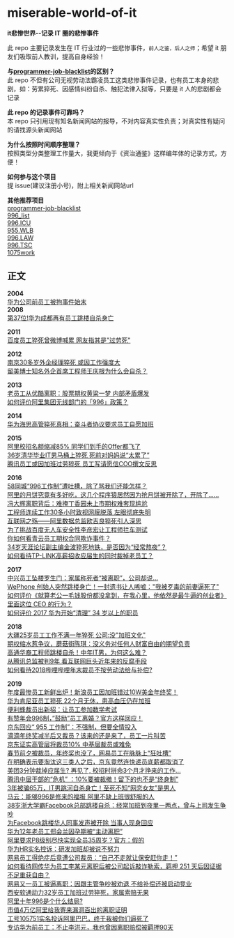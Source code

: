 # miserable-world-of-it
**it悲惨世界--记录 IT 圈的悲惨事件**

此 repo 主要记录发生在 IT 行业过的一些悲惨事件，`前人之鉴，后人之师`；希望 it 朋友们吸取前人教训，提高自身经验！

**与[programmer-job-blacklist](https://github.com/shengxinjing/programmer-job-blacklist)的区别？**  
此 repo 不但有公司无视劳动法霸凌员工这类悲惨事件记录，也有员工本身的悲剧，如：劳累猝死、因感情纠纷自杀、触犯法律入狱等，只要是 it 人的悲剧都会记录

**此 repo 的记录事件可靠吗？**  
本 repo 只引用现有知名新闻网站的报导，不对内容真实性负责；对真实性有疑问的请找源头新闻网站

**为什么按照时间顺序整理？**  
按照类型分类整理工作量大，我更倾向于《资治通鉴》这样编年体的记录方式，方便！

**如何参与这个项目**  
提 issue(建议注册小号)，附上相关新闻网站url

**其他推荐项目**  
[programmer-job-blacklist](https://github.com/shengxinjing/programmer-job-blacklist)  
[996_list](https://github.com/fengT-T/996_list)  
[996.ICU](https://github.com/996icu/996.ICU)  
[955.WLB ](https://github.com/formulahendry/955.WLB)  
[996.LAW ](https://github.com/Y1ran/996.Law)  
[996.TSC ](https://github.com/lxlxw/996.TSC)  
[1075work](https://github.com/bj4096/1075work)  

## 正文
**2004**  
[华为公司前员工被拘事件始末](http://it.sohu.com/20041117/n223028019.shtml)  
**2008**  
[第37位!华为成都再有员工跳楼自杀身亡](http://www.xker.com/page/e2008/0226/50010.html)  

**2011**  
[百度员工猝死曾微博喊累 网友指其是"过劳死"](http://www.china.com.cn/economic/txt/2011-11/18/content_23950736.htm)

**2012**  
[南京30多岁外企经理猝死 或因工作强度大](http://js.people.com.cn/html/2012/05/09/106849.html)  
[留美博士知名外企首席工程师王庆根为什么会自杀？](http://health.zjol.com.cn/05zjhealth/system/2012/04/28/018452618.shtml?bsh_bid=91688775)

**2013**  
[老员工从优酷离职：股票期权黄粱一梦 内部矛盾爆发](http://tech.ifeng.com/internet/detail_2013_12/25/32459665_0.shtml)  
[如何评价阿里集团无线部门的「996」政策？](https://www.zhihu.com/question/22087717#answer-3304522)  

**2014**  
[华为海思高管猝死真相：奋斗者协议要求员工自愿加班](https://www.qianzhan.com/indynews/detail/242/140728-28c4c494.html)

**2015**  
[阿里校招名额缩减85% 同学们到手的Offer都飞了](http://tech.sina.com.cn/i/2015-09-06/doc-ifxhqhun8417887.shtml)  
[36岁清华毕业IT男马桶上猝死 死前对妈妈说“太累了”](http://news.ifeng.com/a/20150407/43494519_0.shtml)  
[腾讯员工或因加班过劳猝死 员工写请愿信COO撰文反思](http://tech.ifeng.com/a/20151218/41525682_0.shtml)

**2016**  
[58同城“996工作制”遭吐槽，除了骂我们还能怎样？](http://roll.sohu.com/20160902/n467357242.shtml)  
[阿里的月饼究竟有多好吃，这几个程序猿居然因为抢月饼被开除了，开除了…… ](http://www.sohu.com/a/114288776_112864)  
[冯大辉离职背后：难掩丁香园未上市期权难套现尴尬 ](http://www.sohu.com/a/112366349_430392)  
[ 工程师连续工作30多小时致视网膜脱落 左眼彻底失明 ](https://v.qq.com/x/cover/7ia5f2lun3qdhc3/n00208soyzh.html)  
[ 互联网之殇——阿里数据总监欧吉良猝死引人深思 ](http://www.sohu.com/a/86969431_284545)  
[为了挑战百度无人车安全性李彦宏让工程师拦车测试 ](http://www.sohu.com/a/119456122_136655)  
[你如何看青云员工期权合同欺诈事件？](https://www.zhihu.com/question/47442360#answer-37922984)  
[ 34岁天涯论坛副主编金波猝死地铁，是否因为“经常熬夜”？ ](https://mp.weixin.qq.com/s?src=3&timestamp=1554032405&ver=1&signature=G03yHYTOGGeeqk0dUUzFdf5uTaRuzklY4c5kq6IaLVy56Zz-8gGrnujQ5SykwJUfAwYBVdss-gcXhl91P6FORwPxITyQ08546nBXhxliMHbWAHceYy7iqZNPhn3iJJfPhCZoGJlA9Aj0UyNzdFgsBSQLf0giDdj44NrD0q2UVQM=)  
[如何看待TP-LINK高薪招收应届生的同时裁掉老员工？](https://www.zhihu.com/question/52293685)


**2017**  
[中兴员工坠楼罗生门：家属称死者“被离职”，公司却说…](http://news.sina.com.cn/o/2017-12-16/doc-ifyptfcn1224511.shtml)  
[WePhone 创始人突然跳楼身亡！一封遗书让人唏嘘："我被歹毒的前妻逼死了" ](http://www.sohu.com/a/191094038_349247)  
[如何评价《就算老公一毛钱股份都没拿到，在我心里，他依然是最牛逼的创业者》里面这位 CEO 的行为？](https://www.zhihu.com/question/56175498)  
[如何评价 2017 华为开始“清理” 34 岁以上的职员 ](http://www.sohu.com/a/126458328_577887)

**2018**  
[大疆25岁员工工作不满一年猝死 公司:没"加班文化"](http://news.163.com/18/1212/08/E2QIAV09000187VE.html)  
[期权缩水惹争议，蘑菇街陈琪：没义务对任何人财富自由的期望负责 ](http://www.sohu.com/a/284190466_121417)  
[高通华裔工程师跳楼自杀！中年IT男，为何这么难？](http://www.sohu.com/a/238709532_487482)  
[从腾讯总监被判9年 看互联网巨头近年来的反腐手段 ](http://www.sohu.com/a/102010031_386270)  
[如何看待2018哔哩哔哩年末裁员不按劳动法给与补偿?](https://www.zhihu.com/question/317459683)  

**2019**  
[年度最惨员工新鲜出炉！新浪员工因加班错过10W美金年终奖！ ](http://www.sohu.com/a/289715764_120080726)  
[华为肯尼亚员工猝死 22个月无休，患高血压仍在加班 ](http://www.sohu.com/a/285269820_466836)  
[便利蜂裁员出新招：让员工参加数学考试](http://www.linkshop.com.cn/web/archives/2019/418488.shtml)  
[有赞年会996制，”鼓励”员工离婚？官方这样回应！](http://www.sohu.com/a/292002668_100086737)  
[京东回应“ 955 工作制”：不强制，但要全情投入](http://www.sohu.com/a/300803648_100191055)  
[滴滴年终奖减半后又裁员？该来的还是来了，员工一片叫苦 ](http://www.sohu.com/a/287260506_100127084)  
[京东证实高管层将裁员10% 中基层裁员或难免 ](http://www.sohu.com/a/295722506_115565?sec=wd)  
[春节前夕被裁员，年终奖也没了，网易员工在脉脉上“狂吐槽” ](http://www.sohu.com/a/293153248_624619)  
[在明确表示要淘汰这三类人之后，京东竟然连快递员底薪都取消了](http://dy.163.com/v2/article/detail/EC8PVKT00524V8SH.html)  
[美团3分钟裁掉应届生? 再见了, 校招时拼命3个月才挣来的工作... ](http://www.sohu.com/a/284610188_100011431)  
[腾讯中层干部的“危机” ：10%要被裁撤！留下的也不是“终身制”](http://finance.sina.com.cn/roll/2019-03-19/doc-ihsxncvh3811147.shtml)  
[3年被骗65万，IT男跳河自杀身亡！至死不知“网恋女友”是男人](https://mp.weixin.qq.com/s?src=11&timestamp=1554007299&ver=1517&signature=A0l2pb-9m1-rsAMwL-uqRUw-Mq222*Nz588qw1P1TtpOafPiNVcAyuwY-1tGfjQJswQ81KbTHJMqCD-AYlVjqsNgBL89HQHSpKajIe*tkxLXbpGLH49v4zqx23x4pfKB&new=1)  
[马云：能够996是修来的福报 阿里不缺上班很舒服的人](https://t.cj.sina.com.cn/articles/view/1914880192/7222c0c002000k33r)  
[38岁浙大学霸Facebook总部跳楼自杀：经常加班到夜里一两点，曾与上司发生争吵](http://www.nbd.com.cn/articles/2019-09-29/1375400.html)  
[为Facebook跳楼华人同事发声被开除 当事人现身回应](https://www.cnbeta.com/articles/tech/897527.htm)  
[华为12年老员工郑会兰因孕期被“主动离职”](https://www.acfun.cn/a/ac11671748)  
[阿里要求P8级别尽快实现全员35周岁？官方：假的](https://news.mydrivers.com/1/653/653896.htm)  
[华为HR实名控诉：研发加班却被说不努力](https://www.sohu.com/a/352502830_120372431)  
[网易员工得绝症后竟遭公司裁员：“自己不走就让保安赶你走！” ](https://www.sohu.com/a/356730964_120078316)  
[如何看待网传华为员工李某元离职后被公司起诉敲诈勒索，羁押 251 天后因证据不足重获自由？](https://www.zhihu.com/question/358237309)  
[网易又一员工被逼离职：因跟主管争吵被劝退 不给补偿还被启动竞业](http://www.techweb.com.cn/it/2019-11-28/2766431.shtml)  
[西安软通动力32岁员工加班过劳猝死，家属索赔无果](https://mp.weixin.qq.com/s?src=11&timestamp=1575021147&ver=2004&signature=VyP986QgOQoV4zaVw4IlmvfmekAEa5SWKa55Jl5XuCN915ERKV2f1bXtBNO4CW0NhAhFJykcZfJ7GvP-C4JE1u0UJMzKpdFGmCiGc3fwqZMu893VIr5Ye9sqAy7*114H&new=1)  
[阿里十年996是个什么结局?](https://zhuanlan.zhihu.com/p/62782492)  
[市值4万亿阿里给我寄来漏洞百出的离职证明](https://zhuanlan.zhihu.com/p/94030876)  
[工号105751实名投诉阿里巴巴，终于我被你们逼死了](http://www.sohu.com/a/118611001_509302)  
[专访华为前员工：不止李洪元，我也曾因离职赔偿被羁押90天](https://mbd.baidu.com/newspage/data/landingshare?pageType=1&isBdboxFrom=1&context={%22nid%22:%22news_9165708699079471419%22})
